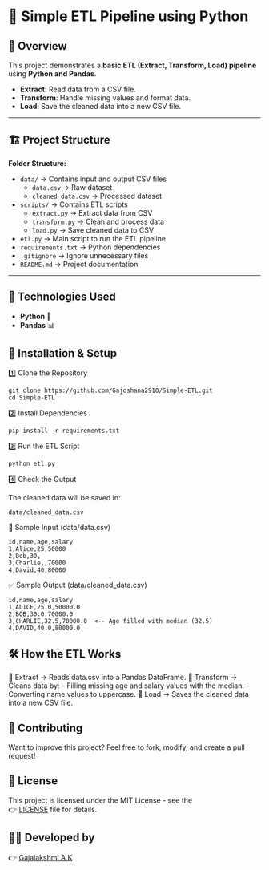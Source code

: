 # 📌 Simple ETL Pipeline using Python

## 📖 Overview  
This project demonstrates a **basic ETL (Extract, Transform, Load) pipeline** using **Python and Pandas**.  

- **Extract**: Read data from a CSV file.  
- **Transform**: Handle missing values and format data.  
- **Load**: Save the cleaned data into a new CSV file.  

---
## 🏗️ Project Structure  

**Folder Structure:**
- `data/` → Contains input and output CSV files  
  - `data.csv` → Raw dataset  
  - `cleaned_data.csv` → Processed dataset  
- `scripts/` → Contains ETL scripts  
  - `extract.py` → Extract data from CSV  
  - `transform.py` → Clean and process data  
  - `load.py` → Save cleaned data to CSV  
- `etl.py` → Main script to run the ETL pipeline  
- `requirements.txt` → Python dependencies  
- `.gitignore` → Ignore unnecessary files  
- `README.md` → Project documentation  
---

## 🔧 Technologies Used  
- **Python** 🐍  
- **Pandas** 📊  


## 📜 Installation & Setup  

1️⃣ Clone the Repository  
```
git clone https://github.com/Gajoshana2910/Simple-ETL.git
cd Simple-ETL
```
2️⃣ Install Dependencies
```
pip install -r requirements.txt
```
3️⃣ Run the ETL Script
```
python etl.py
```
4️⃣ Check the Output

The cleaned data will be saved in:
```
data/cleaned_data.csv
```
📄 Sample Input (data/data.csv)
```
id,name,age,salary
1,Alice,25,50000
2,Bob,30,
3,Charlie,,70000
4,David,40,80000
```
✅ Sample Output (data/cleaned_data.csv)
```
id,name,age,salary
1,ALICE,25.0,50000.0
2,BOB,30.0,70000.0
3,CHARLIE,32.5,70000.0  <-- Age filled with median (32.5)
4,DAVID,40.0,80000.0
```
## 🛠 How the ETL Works

🔹 Extract → Reads data.csv into a Pandas DataFrame.
🔹 Transform → Cleans data by:
    - Filling missing age and salary values with the median.
    - Converting name values to uppercase.
🔹 Load → Saves the cleaned data into a new CSV file.

## 📌 Contributing

Want to improve this project? Feel free to fork, modify, and create a pull request!

## 📜 License

This project is licensed under the MIT License - see the  
👉 [LICENSE](https://github.com/Gajoshana2910/Simple-ETL/blob/main/LICENSE) file for details.  

## 👨‍💻 Developed by

👉 [Gajalakshmi A K](https://github.com/Gajoshana2910)
